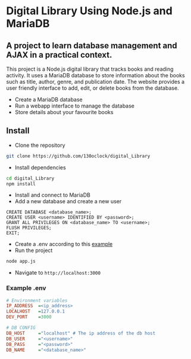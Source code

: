 # Digital Library Using Node.js and MariaDB
## A project to learn database management and AJAX in a practical context.
This project is a Node.js digital library that tracks books and reading activity. It uses a MariaDB database to store information about the books such as title, author, genre, and publication date. The website provides a user friendly interface to add, edit, or delete books from the database.

- Create a MariaDB database
- Run a webapp interface to manage the database
- Store details about your favourite books

## Install
- Clone the repository
```bash
git clone https://github.com/130oclock/digital_Library
```
- Install dependencies
```bash
cd digital_Library
npm install
```
- Install and connect to MariaDB
- Add a new database and create a new user
```
CREATE DATABASE <database_name>;
CREATE USER <username> IDENTIFIED BY <password>;
GRANT ALL PRIVILEGES ON <database_name> TO <username>;
FLUSH PRIVILEGES;
EXIT;
```
- Create a .env according to this [example](#example-env)
- Run the project
```bash
node app.js
```
- Navigate to `http://localhost:3000`

### Example .env

```ini
# Environment variables
IP_ADDRESS  =<ip_address>
LOCALHOST   =127.0.0.1
DEV_PORT    =3000

# DB CONFIG
DB_HOST     ="localhost" # The ip address of the db host
DB_USER     ="<username>"
DB_PASS     ="<password>"
DB_NAME     ="<database_name>"
```